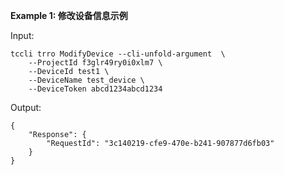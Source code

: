 **Example 1: 修改设备信息示例**



Input: 

```
tccli trro ModifyDevice --cli-unfold-argument  \
    --ProjectId f3glr49ry0i0xlm7 \
    --DeviceId test1 \
    --DeviceName test_device \
    --DeviceToken abcd1234abcd1234
```

Output: 
```
{
    "Response": {
        "RequestId": "3c140219-cfe9-470e-b241-907877d6fb03"
    }
}
```

